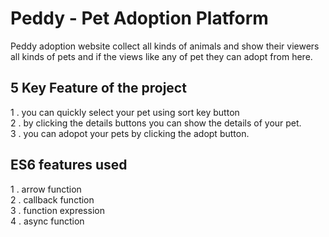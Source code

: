 
# Peddy - Pet Adoption Platform

Peddy adoption website collect all kinds of animals and show their viewers all kinds of pets and if the views like any of pet they can adopt from here.
## 5 Key Feature of the project
1 . you can quickly select your pet using sort key button  
2 . by clicking the details buttons you can show the details of your pet.  
3 . you can adopot your pets by clicking the adopt button.  
## ES6 features used
1 . arrow function  
2 . callback function  
3 . function expression  
4 . async function  
